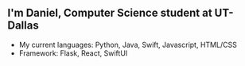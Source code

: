 ## I'm Daniel, Computer Science student at UT-Dallas
- My current languages: Python, Java, Swift, Javascript, HTML/CSS
- Framework: Flask, React, SwiftUI

